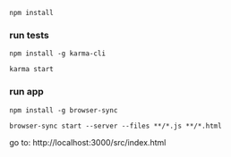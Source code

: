 ```
npm install
```

### run tests

```
npm install -g karma-cli

karma start
```

### run app

```
npm install -g browser-sync

browser-sync start --server --files **/*.js **/*.html
```

go to: http://localhost:3000/src/index.html